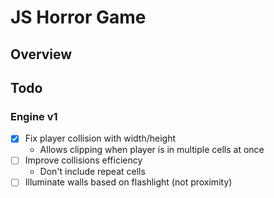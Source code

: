 # JS Horror Game

## Overview

## Todo

### Engine v1

- [x] Fix player collision with width/height
  - Allows clipping when player is in multiple cells at once
- [ ] Improve collisions efficiency
  - Don't include repeat cells
- [ ] Illuminate walls based on flashlight (not proximity)